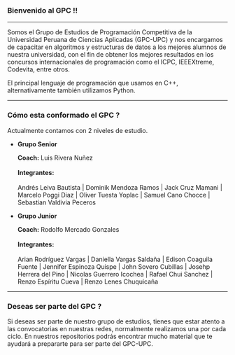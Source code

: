 ### Bienvenido al GPC !!

---
Somos el Grupo de Estudios de Programación Competitiva de la Universidad Peruana de Ciencias Aplicadas (GPC-UPC) y nos encargamos de capacitar en algoritmos y estructuras de datos a los
mejores alumnos de nuestra universidad, con el fin de obtener los mejores resultados en los concursos internacionales de programación como el ICPC, IEEEXtreme, Codevita, entre otros.

El principal lenguaje de programación que usamos en C++, alternativamente también utilizamos Python.

---

### Cómo esta conformado el GPC ?

Actualmente contamos con 2 niveles de estudio.

* **Grupo Senior**

  **Coach:** Luis Rivera Nuñez <br> <br>
  **Integrantes:** <br> <br>
  Andrés Leiva Bautista | Dominik Mendoza Ramos | Jack Cruz Mamani | Marcelo Poggi Diaz | Oliver Tuesta Yoplac | Samuel Cano Chocce | Sebastian Valdivia Peceros

* **Grupo Junior**

  **Coach:** Rodolfo Mercado Gonzales <br> <br>
  **Integrantes:** <br> <br>
  Arian Rodríguez Vargas | Daniella Vargas Saldaña | Edison Coaguila Fuente | Jennifer Espinoza Quispe | John Sovero Cubillas | Josehp Herrera del Pino | Nicolas Guerrero Icochea | Rafael Chui Sanchez | Renzo Espíritu Cueva | Renzo Lenes Chuquicaña

---

### Deseas ser parte del GPC ?

Si deseas ser parte de nuestro grupo de estudios, tienes que estar atento a las convocatorias en nuestras redes, normalmente realizamos una por cada ciclo. En nuestros repositorios
podrás encontrar mucho material que te ayudará a prepararte para ser parte del GPC-UPC.
 
